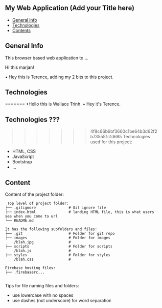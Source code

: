 ## My Web Application (Add your Title here)

* [General info](#general-info)
* [Technologies](#technologies)
* [Contents](#content)

## General Info
This browser based web application to ...

Hi this marjan!
	
• Hey this is Terence, adding my 2 bits to this project.	
## Technologies
=======
•Hello this is Wallace Trinh.
• Hey it's Terence.	
## Technologies ???
>>>>>>> 4f8c66b9bf3660c1be64b3d62f2b735551c1d685
Technologies used for this project:
* HTML, CSS
* JavaScript
* Bootstrap 
* ...
	
## Content
Content of the project folder:

```
 Top level of project folder: 
├── .gitignore               # Git ignore file
├── index.html               # landing HTML file, this is what users see when you come to url
└── README.md

It has the following subfolders and files:
├── .git                     # Folder for git repo
├── images                   # Folder for images
    /blah.jpg                # 
├── scripts                  # Folder for scripts
    /blah.js                 # 
├── styles                   # Folder for styles
    /blah.css                # 

Firebase hosting files: 
├── .firebaserc...


```

Tips for file naming files and folders:
* use lowercase with no spaces
* use dashes (not underscore) for word separation

